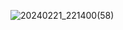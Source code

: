 ![20240221_221400(58)](https://github.com/PaulaSuyaneDEV/LinkTree_Pessoal/assets/139080295/20cbde50-8d30-4e79-ba7b-c6e90107351d)
